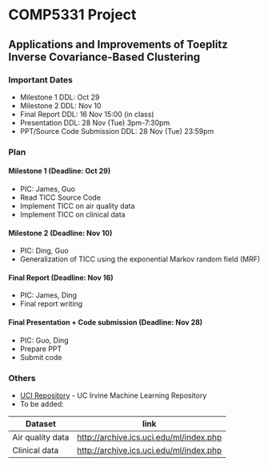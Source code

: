 # COMP5331 Project 

## Applications and Improvements of Toeplitz Inverse Covariance-Based Clustering

### Important Dates

  - Milestone 1 DDL: Oct 29
  - Milestone 2 DDL: Nov 10
  - Final Report DDL: 16 Nov 15:00 (in class)
  - Presentation DDL: 28 Nov (Tue) 3pm-7:30pm	
  - PPT/Source Code Submission DDL: 28 Nov (Tue) 23:59pm

### Plan
#### Milestone 1 (Deadline: Oct 29)
  - PIC: James, Guo
  - Read TICC Source Code
  - Implement TICC on air quality data
  - Implement TICC on clinical data
#### Milestone 2 (Deadline: Nov 10)
  - PIC: Ding, Guo
  - Generalization of TICC using the exponential Markov random field (MRF)
#### Final Report  (Deadline: Nov 16)
  - PIC: James, Ding
  - Final report writing
#### Final Presentation + Code submission (Deadline: Nov 28)
   - PIC: Guo, Ding
   - Prepare PPT
   - Submit code

### Others
* [UCI Repository] -  UC Irvine Machine Learning Repository
* To be added:

| Dataset | link |
| ------ | ------ |
| Air quality data | http://archive.ics.uci.edu/ml/index.php|
| Clinical data | http://archive.ics.uci.edu/ml/index.php|



   [UCI Repository]: <http://archive.ics.uci.edu/ml/datasets.html>
